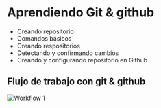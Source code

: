 # Aprendiendo Git & github

* Creando repositorio
* Comandos básicos
* Creando respositorios
* Detectando y confirmando cambios
* Creando y configurando repositorio en Github

## Flujo de trabajo con git & github
![Workflow 1](https://escuelait.github.io/taller-frontend-2017/img/git-level-wd.png)
